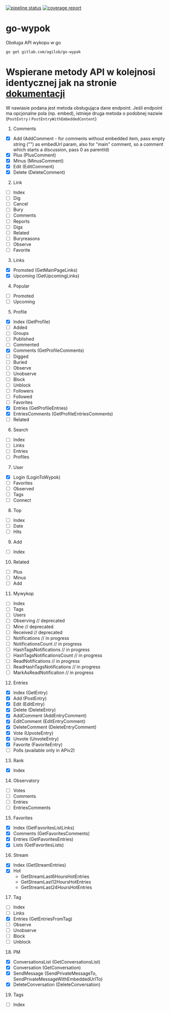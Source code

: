 [![pipeline status](https://gitlab.com/agilob/go-wypok/badges/master/pipeline.svg)](https://gitlab.com/agilob/go-wypok/commits/master)
[![coverage report](https://gitlab.com/agilob/go-wypok/badges/master/coverage.svg)](https://gitlab.com/agilob/go-wypok/commits/master)

# go-wypok
Obsługa API wykopu w go

```
go get gitlab.com/agilob/go-wypok
```

# Wspierane metody API w kolejnosi identycznej jak na stronie [dokumentacji](https://www.wykop.pl/dla-programistow/dokumentacja/)

W nawiasie podana jest metoda obsługująca dane endpoint.
Jeśli endpoint ma opcjonalne pola (np. embed), istnieje druga metoda o podobnej nazwie (`PostEntry` i `PostEntryWithEmbeddedContent`)

1. Comments
 - [x] Add (AddComment - for comments without embedded item, pass empty string ("") as embedUrl param, also for "main" comment, so a  comment which starts a discussion, pass 0 as parentId)
 - [x] Plus (PlusComment)
 - [x] Minus (MinusComment)
 - [x] Edit (EditComment)
 - [x] Delete (DeleteComment)
2. Link
 - [ ] Index
 - [ ] Dig
 - [ ] Cancel
 - [ ] Bury
 - [ ] Comments
 - [ ] Reports
 - [ ] Digs
 - [ ] Related
 - [ ] Buryreasons
 - [ ] Observe
 - [ ] Favorite
3. Links
 - [x] Promoted (GetMainPageLinks)
 - [x] Upcoming (GetUpcomingLinks)
4. Popular
 - [ ] Promoted
 - [ ] Upcoming
5. Profile
 - [x] Index (GetProfile)
 - [ ] Added
 - [ ] Groups
 - [ ] Published
 - [ ] Commented
 - [x] Comments (GetProfileComments)
 - [ ] Digged
 - [ ] Buried
 - [ ] Observe
 - [ ] Unobserve
 - [ ] Block
 - [ ] Unblock
 - [ ] Followers
 - [ ] Followed
 - [ ] Favorites
 - [x] Entries (GetProfileEntries)
 - [x] EntriesComments (GetProfileEntriesComments)
 - [ ] Related
6. Search
 - [ ] Index
 - [ ] Links
 - [ ] Entries
 - [ ] Profiles
7. User
 - [x] Login (LoginToWypok)
 - [ ] Favorites
 - [ ] Observed
 - [ ] Tags
 - [ ] Connect
8. Top
 - [ ] Index
 - [ ] Date
 - [ ] Hits
9. Add
 - [ ] Index
10. Related
 - [ ] Plus
 - [ ] Minus
 - [ ] Add
11. Mywykop
 - [ ] Index
 - [ ] Tags
 - [ ] Users
 - [ ] Observing // deprecated
 - [ ] Mine // deprecated
 - [ ] Received // deprecated
 - [ ] Notifications // in progress
 - [ ] NotificationsCount // in progress
 - [ ] HashTagsNotifications // in progress
 - [ ] HashTagsNotificationsCount // in progress
 - [ ] ReadNotifications // in progress
 - [ ] ReadHashTagsNotifications // in progress
 - [ ] MarkAsReadNotification // in progress
12. Entries
 - [x] Index (GetEntry)
 - [x] Add (PostEntry)
 - [x] Edit (EditEntry)
 - [x] Delete (DeleteEntry)
 - [x] AddComment (AddEntryComment)
 - [x] EditComment (EditEntryComment)
 - [x] DeleteComment (DeleteEntryComment)
 - [x] Vote (UpvoteEntry)
 - [x] Unvote (UnvoteEntry)
 - [x] Favorite (FavoriteEntry)
 - [ ] Polls (available only in APiv2)
13. Rank
 - [x] Index
14. Observatory
 - [ ] Votes
 - [ ] Comments
 - [ ] Entries
 - [ ] EntriesComments
15. Favorites
 - [x] Index (GetFavoritesListLinks)
 - [x] Comments (GetFavoritesComments)
 - [x] Entries (GetFavoritesEntries)
 - [x] Lists (GetFavoritesLists)
16. Stream
 - [x] Index (GetStreamEntries)
 - [x] Hot
   - GetStreamLast6HoursHotEntries
   - GetStreamLast12HoursHotEntries
   - GetStreamLast24HoursHotEntries
17. Tag
 - [ ] Index
 - [ ] Links
 - [x] Entries (GetEntriesFromTag)
 - [ ] Observe
 - [ ] Unobserve
 - [ ] Block
 - [ ] Unblock
18. PM
 - [x] ConversationsList (GetConversationsList)
 - [x] Conversation (GetConversation)
 - [x] SendMessage (SendPrivateMessageTo, SendPrivateMessageWithEmbeddedUrlTo)
 - [x] DeleteConversation (DeleteConversation)
19. Tags
 - [ ] Index
